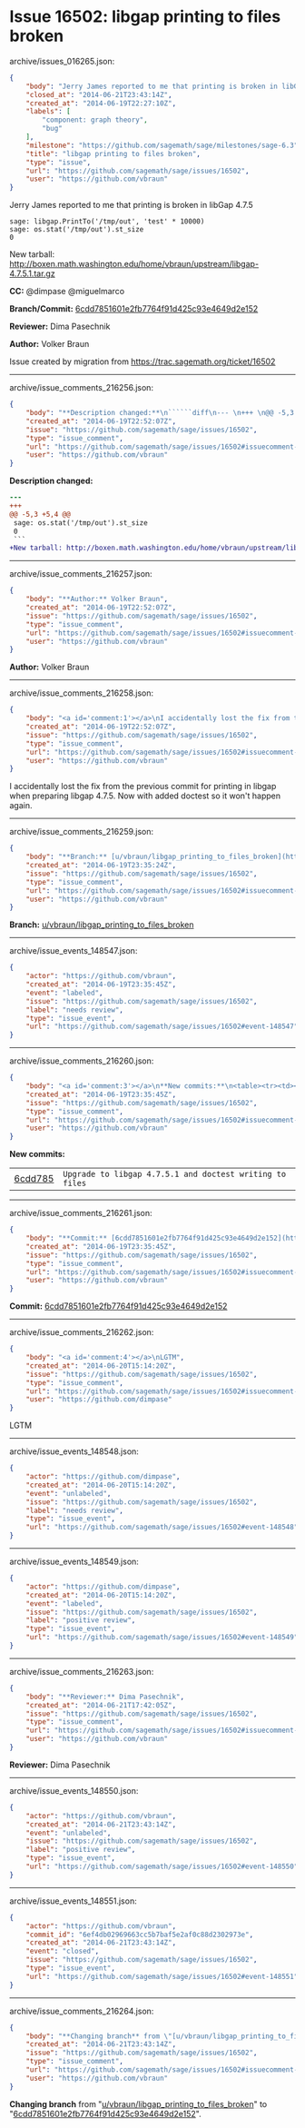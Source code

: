 # Issue 16502: libgap printing to files broken

archive/issues_016265.json:
```json
{
    "body": "Jerry James reported to me that printing is broken in libGap 4.7.5\n\n```\nsage: libgap.PrintTo('/tmp/out', 'test' * 10000)\nsage: os.stat('/tmp/out').st_size\n0\n```\nNew tarball: http://boxen.math.washington.edu/home/vbraun/upstream/libgap-4.7.5.1.tar.gz\n\n**CC:**  @dimpase @miguelmarco\n\n**Branch/Commit:** [6cdd7851601e2fb7764f91d425c93e4649d2e152](https://github.com/sagemath/sagetrac-mirror/commit/6cdd7851601e2fb7764f91d425c93e4649d2e152)\n\n**Reviewer:** Dima Pasechnik\n\n**Author:** Volker Braun\n\nIssue created by migration from https://trac.sagemath.org/ticket/16502\n\n",
    "closed_at": "2014-06-21T23:43:14Z",
    "created_at": "2014-06-19T22:27:10Z",
    "labels": [
        "component: graph theory",
        "bug"
    ],
    "milestone": "https://github.com/sagemath/sage/milestones/sage-6.3",
    "title": "libgap printing to files broken",
    "type": "issue",
    "url": "https://github.com/sagemath/sage/issues/16502",
    "user": "https://github.com/vbraun"
}
```
Jerry James reported to me that printing is broken in libGap 4.7.5

```
sage: libgap.PrintTo('/tmp/out', 'test' * 10000)
sage: os.stat('/tmp/out').st_size
0
```
New tarball: http://boxen.math.washington.edu/home/vbraun/upstream/libgap-4.7.5.1.tar.gz

**CC:**  @dimpase @miguelmarco

**Branch/Commit:** [6cdd7851601e2fb7764f91d425c93e4649d2e152](https://github.com/sagemath/sagetrac-mirror/commit/6cdd7851601e2fb7764f91d425c93e4649d2e152)

**Reviewer:** Dima Pasechnik

**Author:** Volker Braun

Issue created by migration from https://trac.sagemath.org/ticket/16502





---

archive/issue_comments_216256.json:
```json
{
    "body": "**Description changed:**\n``````diff\n--- \n+++ \n@@ -5,3 +5,4 @@\n sage: os.stat('/tmp/out').st_size\n 0\n ```\n+New tarball: http://boxen.math.washington.edu/home/vbraun/upstream/libgap-4.7.5.1.tar.gz\n``````\n",
    "created_at": "2014-06-19T22:52:07Z",
    "issue": "https://github.com/sagemath/sage/issues/16502",
    "type": "issue_comment",
    "url": "https://github.com/sagemath/sage/issues/16502#issuecomment-216256",
    "user": "https://github.com/vbraun"
}
```

**Description changed:**
``````diff
--- 
+++ 
@@ -5,3 +5,4 @@
 sage: os.stat('/tmp/out').st_size
 0
 ```
+New tarball: http://boxen.math.washington.edu/home/vbraun/upstream/libgap-4.7.5.1.tar.gz
``````




---

archive/issue_comments_216257.json:
```json
{
    "body": "**Author:** Volker Braun",
    "created_at": "2014-06-19T22:52:07Z",
    "issue": "https://github.com/sagemath/sage/issues/16502",
    "type": "issue_comment",
    "url": "https://github.com/sagemath/sage/issues/16502#issuecomment-216257",
    "user": "https://github.com/vbraun"
}
```

**Author:** Volker Braun



---

archive/issue_comments_216258.json:
```json
{
    "body": "<a id='comment:1'></a>\nI accidentally lost the fix from the previous commit for printing in libgap when preparing libgap 4.7.5. Now with added doctest so it won't happen again.",
    "created_at": "2014-06-19T22:52:07Z",
    "issue": "https://github.com/sagemath/sage/issues/16502",
    "type": "issue_comment",
    "url": "https://github.com/sagemath/sage/issues/16502#issuecomment-216258",
    "user": "https://github.com/vbraun"
}
```

<a id='comment:1'></a>
I accidentally lost the fix from the previous commit for printing in libgap when preparing libgap 4.7.5. Now with added doctest so it won't happen again.



---

archive/issue_comments_216259.json:
```json
{
    "body": "**Branch:** [u/vbraun/libgap_printing_to_files_broken](https://github.com/sagemath/sagetrac-mirror/tree/u/vbraun/libgap_printing_to_files_broken)",
    "created_at": "2014-06-19T23:35:24Z",
    "issue": "https://github.com/sagemath/sage/issues/16502",
    "type": "issue_comment",
    "url": "https://github.com/sagemath/sage/issues/16502#issuecomment-216259",
    "user": "https://github.com/vbraun"
}
```

**Branch:** [u/vbraun/libgap_printing_to_files_broken](https://github.com/sagemath/sagetrac-mirror/tree/u/vbraun/libgap_printing_to_files_broken)



---

archive/issue_events_148547.json:
```json
{
    "actor": "https://github.com/vbraun",
    "created_at": "2014-06-19T23:35:45Z",
    "event": "labeled",
    "issue": "https://github.com/sagemath/sage/issues/16502",
    "label": "needs review",
    "type": "issue_event",
    "url": "https://github.com/sagemath/sage/issues/16502#event-148547"
}
```



---

archive/issue_comments_216260.json:
```json
{
    "body": "<a id='comment:3'></a>\n**New commits:**\n<table><tr><td><a href=\"https://github.com/sagemath/sagetrac-mirror/commit/6cdd7851601e2fb7764f91d425c93e4649d2e152\">6cdd785</a></td><td><code>Upgrade to libgap 4.7.5.1 and doctest writing to files</code></td></tr></table>\n",
    "created_at": "2014-06-19T23:35:45Z",
    "issue": "https://github.com/sagemath/sage/issues/16502",
    "type": "issue_comment",
    "url": "https://github.com/sagemath/sage/issues/16502#issuecomment-216260",
    "user": "https://github.com/vbraun"
}
```

<a id='comment:3'></a>
**New commits:**
<table><tr><td><a href="https://github.com/sagemath/sagetrac-mirror/commit/6cdd7851601e2fb7764f91d425c93e4649d2e152">6cdd785</a></td><td><code>Upgrade to libgap 4.7.5.1 and doctest writing to files</code></td></tr></table>




---

archive/issue_comments_216261.json:
```json
{
    "body": "**Commit:** [6cdd7851601e2fb7764f91d425c93e4649d2e152](https://github.com/sagemath/sagetrac-mirror/commit/6cdd7851601e2fb7764f91d425c93e4649d2e152)",
    "created_at": "2014-06-19T23:35:45Z",
    "issue": "https://github.com/sagemath/sage/issues/16502",
    "type": "issue_comment",
    "url": "https://github.com/sagemath/sage/issues/16502#issuecomment-216261",
    "user": "https://github.com/vbraun"
}
```

**Commit:** [6cdd7851601e2fb7764f91d425c93e4649d2e152](https://github.com/sagemath/sagetrac-mirror/commit/6cdd7851601e2fb7764f91d425c93e4649d2e152)



---

archive/issue_comments_216262.json:
```json
{
    "body": "<a id='comment:4'></a>\nLGTM",
    "created_at": "2014-06-20T15:14:20Z",
    "issue": "https://github.com/sagemath/sage/issues/16502",
    "type": "issue_comment",
    "url": "https://github.com/sagemath/sage/issues/16502#issuecomment-216262",
    "user": "https://github.com/dimpase"
}
```

<a id='comment:4'></a>
LGTM



---

archive/issue_events_148548.json:
```json
{
    "actor": "https://github.com/dimpase",
    "created_at": "2014-06-20T15:14:20Z",
    "event": "unlabeled",
    "issue": "https://github.com/sagemath/sage/issues/16502",
    "label": "needs review",
    "type": "issue_event",
    "url": "https://github.com/sagemath/sage/issues/16502#event-148548"
}
```



---

archive/issue_events_148549.json:
```json
{
    "actor": "https://github.com/dimpase",
    "created_at": "2014-06-20T15:14:20Z",
    "event": "labeled",
    "issue": "https://github.com/sagemath/sage/issues/16502",
    "label": "positive review",
    "type": "issue_event",
    "url": "https://github.com/sagemath/sage/issues/16502#event-148549"
}
```



---

archive/issue_comments_216263.json:
```json
{
    "body": "**Reviewer:** Dima Pasechnik",
    "created_at": "2014-06-21T17:42:05Z",
    "issue": "https://github.com/sagemath/sage/issues/16502",
    "type": "issue_comment",
    "url": "https://github.com/sagemath/sage/issues/16502#issuecomment-216263",
    "user": "https://github.com/vbraun"
}
```

**Reviewer:** Dima Pasechnik



---

archive/issue_events_148550.json:
```json
{
    "actor": "https://github.com/vbraun",
    "created_at": "2014-06-21T23:43:14Z",
    "event": "unlabeled",
    "issue": "https://github.com/sagemath/sage/issues/16502",
    "label": "positive review",
    "type": "issue_event",
    "url": "https://github.com/sagemath/sage/issues/16502#event-148550"
}
```



---

archive/issue_events_148551.json:
```json
{
    "actor": "https://github.com/vbraun",
    "commit_id": "6ef4db02969663cc5b7baf5e2af0c88d2302973e",
    "created_at": "2014-06-21T23:43:14Z",
    "event": "closed",
    "issue": "https://github.com/sagemath/sage/issues/16502",
    "type": "issue_event",
    "url": "https://github.com/sagemath/sage/issues/16502#event-148551"
}
```



---

archive/issue_comments_216264.json:
```json
{
    "body": "**Changing branch** from \"[u/vbraun/libgap_printing_to_files_broken](https://github.com/sagemath/sagetrac-mirror/tree/u/vbraun/libgap_printing_to_files_broken)\" to \"[6cdd7851601e2fb7764f91d425c93e4649d2e152](https://github.com/sagemath/sagetrac-mirror/commit/6cdd7851601e2fb7764f91d425c93e4649d2e152)\".",
    "created_at": "2014-06-21T23:43:14Z",
    "issue": "https://github.com/sagemath/sage/issues/16502",
    "type": "issue_comment",
    "url": "https://github.com/sagemath/sage/issues/16502#issuecomment-216264",
    "user": "https://github.com/vbraun"
}
```

**Changing branch** from "[u/vbraun/libgap_printing_to_files_broken](https://github.com/sagemath/sagetrac-mirror/tree/u/vbraun/libgap_printing_to_files_broken)" to "[6cdd7851601e2fb7764f91d425c93e4649d2e152](https://github.com/sagemath/sagetrac-mirror/commit/6cdd7851601e2fb7764f91d425c93e4649d2e152)".
